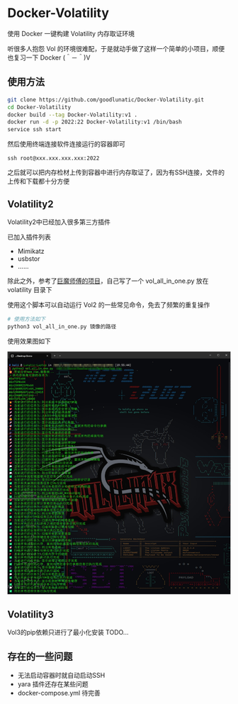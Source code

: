 # Docker-Volatility
使用 Docker 一键构建 Volatility 内存取证环境

听很多人抱怨 Vol 的环境很难配，于是就动手做了这样一个简单的小项目，顺便也复习一下 Docker (＾－＾)V

## 使用方法

```bash
git clone https://github.com/goodlunatic/Docker-Volatility.git
cd Docker-Volatility
docker build --tag Docker-Volatility:v1 .
docker run -d -p 2022:22 Docker-Volatility:v1 /bin/bash
service ssh start
```

然后使用终端连接软件连接运行的容器即可

```
ssh root@xxx.xxx.xxx.xxx:2022
```

之后就可以把内存检材上传到容器中进行内存取证了，因为有SSH连接，文件的上传和下载都十分方便

## Volatility2

Volatility2中已经加入很多第三方插件

已加入插件列表

- Mimikatz
- usbstor
- ......

除此之外，参考了[巨魔师傅的项目](https://github.com/Randark-JMT/memory-image-auto-analyzer)，自己写了一个 vol_all_in_one.py 放在 volatility 目录下

使用这个脚本可以自动运行 Vol2 的一些常见命令，免去了频繁的重复操作

```bash
# 使用方法如下
python3 vol_all_in_one.py 镜像的路径
```

使用效果图如下

![img0](README.assets/img0.jpg)

## Volatility3

Vol3的pip依赖只进行了最小化安装
TODO...

## 存在的一些问题

- 无法启动容器时就自动启动SSH
- yara 插件还存在某些问题
- docker-compose.yml 待完善
